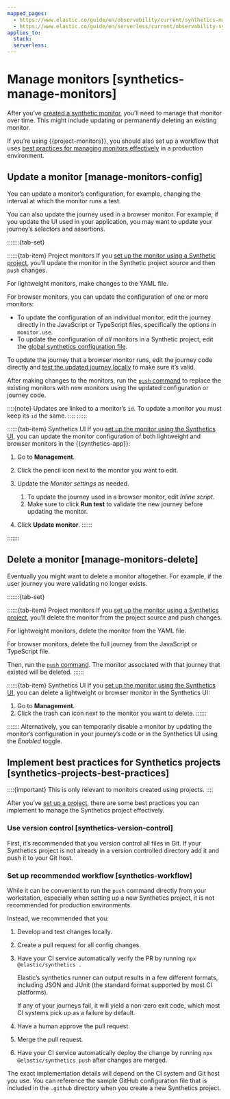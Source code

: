 ```yaml
---
mapped_pages:
  - https://www.elastic.co/guide/en/observability/current/synthetics-manage-monitors.html
  - https://www.elastic.co/guide/en/serverless/current/observability-synthetics-manage-monitors.html
applies_to:
  stack:
  serverless:
---
```


# Manage monitors [synthetics-manage-monitors]

After you’ve [created a synthetic monitor](../../../solutions/observability/apps/get-started.md), you’ll need to manage that monitor over time. This might include updating or permanently deleting an existing monitor.

If you’re using {{project-monitors}}, you should also set up a workflow that uses [best practices for managing monitors effectively](../../../solutions/observability/apps/manage-monitors.md#synthetics-projects-best-practices) in a production environment.

## Update a monitor [manage-monitors-config]

You can update a monitor’s configuration, for example, changing the interval at which the monitor runs a test.

You can also update the journey used in a browser monitor. For example, if you update the UI used in your application, you may want to update your journey’s selectors and assertions.

:::::::{tab-set}

::::::{tab-item} Project monitors
If you [set up the monitor using a Synthetic project](../../../solutions/observability/apps/create-monitors-with-project-monitors.md), you’ll update the monitor in the Synthetic project source and then `push` changes.

For lightweight monitors, make changes to the YAML file.

For browser monitors, you can update the configuration of one or more monitors:

* To update the configuration of an individual monitor, edit the journey directly in the JavaScript or TypeScript files, specifically the options in `monitor.use`.
* To update the configuration of *all* monitors in a Synthetic project, edit the [global synthetics configuration file](../../../solutions/observability/apps/configure-synthetics-projects.md#synthetics-configuration-monitor).

To update the journey that a browser monitor runs, edit the journey code directly and [test the updated journey locally](../../../solutions/observability/apps/write-synthetic-test.md#synthetics-test-locally) to make sure it’s valid.

After making changes to the monitors, run the [`push` command](../../../solutions/observability/apps/use-synthetics-cli.md#elastic-synthetics-push-command) to replace the existing monitors with new monitors using the updated configuration or journey code.

::::{note}
Updates are linked to a monitor’s `id`. To update a monitor you must keep its `id` the same.
::::
::::::

::::::{tab-item} Synthetics UI
If you [set up the monitor using the Synthetics UI](../../../solutions/observability/apps/create-monitors-in-synthetics-app.md), you can update the monitor configuration of both lightweight and browser monitors in the {{synthetics-app}}:

1. Go to **Management**.
2. Click the pencil icon next to the monitor you want to edit.
3. Update the *Monitor settings* as needed.

    1. To update the journey used in a browser monitor, edit *Inline script*.
    2. Make sure to click **Run test** to validate the new journey before updating the monitor.

4. Click **Update monitor**.
::::::

:::::::

## Delete a monitor [manage-monitors-delete]

Eventually you might want to delete a monitor altogether. For example, if the user journey you were validating no longer exists.

:::::::{tab-set}

::::::{tab-item} Project monitors
If you [set up the monitor using a Synthetics project](../../../solutions/observability/apps/create-monitors-with-project-monitors.md), you’ll delete the monitor from the project source and push changes.

For lightweight monitors, delete the monitor from the YAML file.

For browser monitors, delete the full journey from the JavaScript or TypeScript file.

Then, run the [`push` command](../../../solutions/observability/apps/use-synthetics-cli.md#elastic-synthetics-push-command). The monitor associated with that journey that existed will be deleted.
::::::

::::::{tab-item} Synthetics UI
If you [set up the monitor using the Synthetics UI](../../../solutions/observability/apps/create-monitors-in-synthetics-app.md), you can delete a lightweight or browser monitor in the Synthetics UI:

1. Go to **Management**.
2. Click the trash can icon next to the monitor you want to delete.
::::::

:::::::
Alternatively, you can temporarily disable a monitor by updating the monitor’s configuration in your journey’s code or in the Synthetics UI using the *Enabled* toggle.

## Implement best practices for Synthetics projects [synthetics-projects-best-practices]

::::{important}
This is only relevant to monitors created using projects.
::::

After you’ve [set up a project](../../../solutions/observability/apps/create-monitors-with-project-monitors.md), there are some best practices you can implement to manage the Synthetics project effectively.

### Use version control [synthetics-version-control]

First, it’s recommended that you version control all files in Git. If your Synthetics project is not already in a version controlled directory add it and push it to your Git host.

### Set up recommended workflow [synthetics-workflow]

While it can be convenient to run the `push` command directly from your workstation, especially when setting up a new Synthetics project, it is not recommended for production environments.

Instead, we recommended that you:

1. Develop and test changes locally.
2. Create a pull request for all config changes.
3. Have your CI service automatically verify the PR by running `npx @elastic/synthetics .`

    Elastic’s synthetics runner can output results in a few different formats, including JSON and JUnit (the standard format supported by most CI platforms).

    If any of your journeys fail, it will yield a non-zero exit code, which most CI systems pick up as a failure by default.

4. Have a human approve the pull request.
5. Merge the pull request.
6. Have your CI service automatically deploy the change by running `npx @elastic/synthetics push` after changes are merged.

The exact implementation details will depend on the CI system and Git host you use. You can reference the sample GitHub configuration file that is included in the `.github` directory when you create a new Synthetics project.